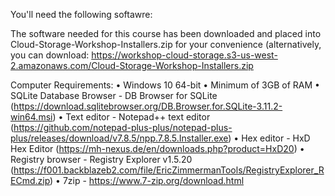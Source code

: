 You'll need the following softawre:


The software needed for this course has been downloaded and placed into Cloud-Storage-Workshop-Installers.zip for your convenience (alternatively, you can download:
https://workshop-cloud-storage.s3-us-west-2.amazonaws.com/Cloud-Storage-Workshop-Installers.zip


Computer Requirements:
•	Windows 10 64-bit
•	Minimum of 3GB of RAM
•	SQLite Database Browser - DB Browser for SQLite (https://download.sqlitebrowser.org/DB.Browser.for.SQLite-3.11.2-win64.msi)
•	Text editor - Notepad++ text editor (https://github.com/notepad-plus-plus/notepad-plus-plus/releases/download/v7.8.5/npp.7.8.5.Installer.exe)
•	Hex editor - HxD Hex Editor (https://mh-nexus.de/en/downloads.php?product=HxD20)
•	Registry browser - Registry Explorer v1.5.20 (https://f001.backblazeb2.com/file/EricZimmermanTools/RegistryExplorer_RECmd.zip)
•	7zip - https://www.7-zip.org/download.html
